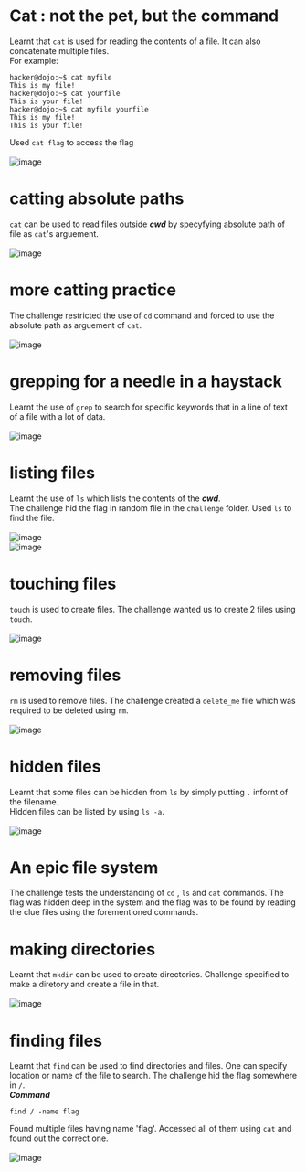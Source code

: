 # Cat : not the pet, but the command<br>
Learnt that `cat` is used for reading the contents of a file. It can also concatenate multiple files.<br>
For example:
```
hacker@dojo:~$ cat myfile
This is my file!
hacker@dojo:~$ cat yourfile
This is your file!
hacker@dojo:~$ cat myfile yourfile
This is my file!
This is your file!
```
Used `cat flag` to access the flag <br><br>
![image](https://github.com/user-attachments/assets/38877997-9651-48ff-bbb3-1ef5b6698549)

# catting absolute paths<br>
`cat` can be used to read files outside ***cwd*** by specyfying absolute path of file as `cat`'s arguement.<br><br>
![image](https://github.com/user-attachments/assets/b1c44195-fd31-4d06-a93d-68a8fd9405fc)

# more catting practice <br>
The challenge restricted the use of `cd` command and forced to use the absolute path as arguement of `cat`.<br><br>
![image](https://github.com/user-attachments/assets/58df3d82-fee2-46c7-813c-8f208a1a5ba9)

# grepping for a needle in a haystack<br>
Learnt the use of `grep` to search for specific keywords that in a line of text of a file with a lot of data.<br><br>
![image](https://github.com/user-attachments/assets/e45b54aa-6c42-41c0-b059-0f1a97db0a84)

# listing files<br>
Learnt the use of `ls` which lists the contents of the ***cwd***.<br>
The challenge hid the flag in random file in the `challenge` folder. Used `ls` to find the file.<br><br>
![image](https://github.com/user-attachments/assets/3c0a3908-9469-4adc-96c5-0b00faf2ddf1)<br>
![image](https://github.com/user-attachments/assets/f4b84e55-05d5-4a4c-a677-db3210ce8c76)

# touching files<br>
`touch` is used to create files. The challenge wanted us to create 2 files using `touch`.<br><br>
![image](https://github.com/user-attachments/assets/7b56ebca-f701-4db6-81cb-6e5e5d70b9c3)

# removing files<br>
`rm` is used to remove files. The challenge created a `delete_me` file which was required to be deleted using `rm`.<br><br>
![image](https://github.com/user-attachments/assets/7294d848-d360-429e-807d-9092c275d9df)

# hidden files<br>
Learnt that some files can be hidden from `ls` by simply putting `.` infornt of the filename.<br>
Hidden files can be listed by using  `ls -a`.<br><br>
![image](https://github.com/user-attachments/assets/a612b779-e7fb-4795-942d-c5bd39fad972)

# An epic file system 
The challenge tests the understanding of `cd` , `ls` and `cat` commands. The flag was hidden deep in the system and the flag was to be found by reading the clue files using the forementioned commands.

# making directories
Learnt that `mkdir` can be used to create directories. Challenge specified to make a diretory and create a file in that.<br><br>
![image](https://github.com/user-attachments/assets/9bc172b9-2495-430a-87b0-0208a385b55e)

# finding files 
Learnt that `find` can be used to find directories and files. One can specify location or name of the file to search. The challenge hid the flag somewhere in `/`.<br>
***Command***
```
find / -name flag
```
Found multiple files having name 'flag'. Accessed all of them using `cat` and found out the correct one.<br><br>
![image](https://github.com/user-attachments/assets/a0b7e081-6c82-41e9-a455-68258e7b360a)
